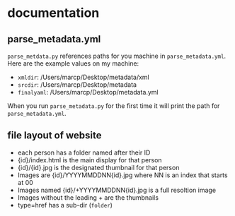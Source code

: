 # documentation

## parse_metadata.yml

`parse_metdata.py` references paths for you machine in `parse_metadata.yml`. 
Here are the example values on my machine:

- `xmldir`: /Users/marcp/Desktop/metadata/xml
- `srcdir`: /Users/marcp/Desktop/metadata
- `finalyaml`: /Users/marcp/Desktop/metadata.yml

When you run `parse_metadata.py` for the first time it will print the path for `parse_metadata.yml`.

## file layout of website

- each person has a folder named after their ID
- {id}/index.html is the main display for that person
- {id}/{id}.jpg is the designated thumbnail for that person
- Images are {id}/YYYYMMDDNN{id}.jpg where NN is an index that starts at 00
- Images named {id}/+YYYYMMDDNN{id}.jpg is a full resoltion image
- Images without the leading + are the thumbnails
- type=href has a sub-dir (`folder`)
